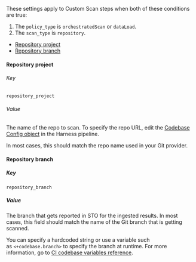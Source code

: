 These settings apply to Custom Scan steps when both of these conditions are true:
1. The `policy_type` is `orchestratedScan` or `dataLoad`.
2. The `scan_type` is `repository`.

<!-- TOC start (generated with https://github.com/derlin/bitdowntoc) -->

- [Repository project](#repository-project)
- [Repository branch](#variant)

<!-- TOC end -->

#### Repository project

###### Key

```
repository_project
```
###### Value

The name of the repo to scan. To specify the repo URL, edit  the [Codebase Config object](/docs/continuous-integration/use-ci/codebase-configuration/create-and-configure-a-codebase) in the Harness pipeline.  

In most cases, this should match the repo name used in your Git provider.

#### Repository branch


##### Key
```
repository_branch
```

##### Value

The branch that gets reported in STO for the ingested results. In most cases, this field should match the name of the Git branch that is getting scanned.

You can specify a hardcoded string or use a variable such as `<+codebase.branch>` to specify the branch at runtime. For more information, go to [CI codebase variables reference](/docs/continuous-integration/use-ci/codebase-configuration/built-in-cie-codebase-variables-reference).

